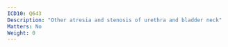 ```yaml
---
ICD10: Q643
Description: "Other atresia and stenosis of urethra and bladder neck"
Matters: No
Weight: 0
---
```

